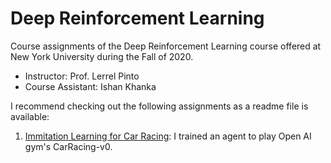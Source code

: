 # Deep Reinforcement Learning

Course assignments of the Deep Reinforcement Learning course offered at New York University during the Fall of 2020.

* Instructor: Prof. Lerrel Pinto
* Course Assistant: Ishan Khanka

I recommend checking out the following assignments as a readme file is available:

1. [Immitation Learning for Car Racing](https://github.com/SohamTamba/DeepRL/tree/master/%232/Racing): I trained an agent to play Open AI gym's CarRacing-v0. 